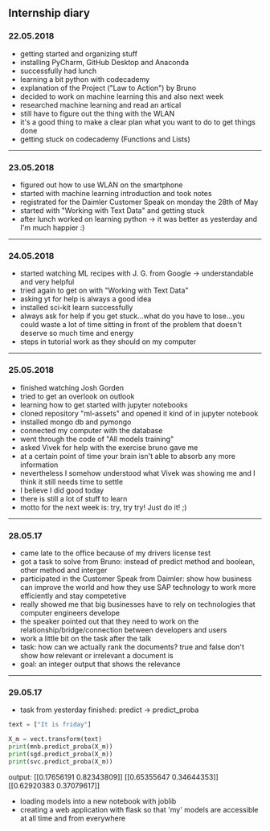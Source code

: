 ## Internship diary
### 22.05.2018
* getting started and organizing stuff
* installing PyCharm, GitHub Desktop and Anaconda
* successfully had lunch 
* learning a bit python with codecademy
* explanation of the Project ("Law to Action") by Bruno
* decided to work on machine learning this and also next week
* researched machine learning and read an artical
* still have to figure out the thing with the WLAN
* it's a good thing to make a clear plan what you want to do to get things done
* getting stuck on codecademy (Functions and Lists)
--------------------------------------------------------------------------------------------------------------------
### 23.05.2018
* figured out how to use WLAN on the smartphone
* started with machine learning introduction and took notes
* registrated for the Daimler Customer Speak on monday the 28th of May
* started with "Working with Text Data" and getting stuck
* after lunch worked on learning python -> it was better as yesterday and I'm much happier :)
--------------------------------------------------------------------------------------------------------------------
### 24.05.2018
* started watching ML recipes with J. G. from Google -> understandable and very helpful
* tried again to get on with "Working with Text Data"
* asking yt for help is always a good idea
* installed sci-kit learn successfully
* always ask for help if you get stuck...what do you have to lose...you could waste a lot of time sitting in front of the problem that doesn't deserve so much time and energy
* steps in tutorial work as they should on my computer
--------------------------------------------------------------------------------------------------------------------
### 25.05.2018
* finished watching Josh Gorden
* tried to get an overlook on outlook
* learning how to get started with jupyter notebooks
* cloned repository "ml-assets" and opened it kind of in jupyter notebook
* installed mongo db and pymongo
* connected my computer with the database 
* went through the code of "All models training"
* asked Vivek for help with the exercise bruno gave me
* at a certain point of time your brain isn't able to absorb any more information
* nevertheless I somehow understood what Vivek was showing me and I think it still needs time to settle
* I believe I did good today
* there is still a lot of stuff to learn
* motto for the next week is: try, try try! Just do it! ;)
--------------------------------------------------------------------------------------------------------------------
### 28.05.17
* came late to the office because of my drivers license test 
* got a task to solve from Bruno: instead of predict method and boolean, other method and interger
* participated in the Customer Speak from Daimler: show how business can improve the world and how they use SAP technology to work more efficiently and stay competetive 
* really showed me that big businesses have to rely on technologies that computer engineers develope
* the speaker pointed out that they need to work on the relationship/bridge/connection between developers and users
* work a little bit on the task after the talk
* task: how can we actually rank the documents? true and false don't show how relevant or irrelevant a document is
* goal: an integer output that shows the relevance
--------------------------------------------------------------------------------------------------------------------
### 29.05.17
* task from yesterday finished: predict -> predict_proba
```python
text = ["It is friday"]

X_m = vect.transform(text)
print(mnb.predict_proba(X_m))
print(sgd.predict_proba(X_m))
print(svc.predict_proba(X_m))
```
output: [[0.17656191 0.82343809]]
        [[0.65355647 0.34644353]]
        [[0.62920383 0.37079617]]
* loading models into a new notebook with joblib
* creating a web application with flask so that 'my' models are accessible at all time and from everywhere
